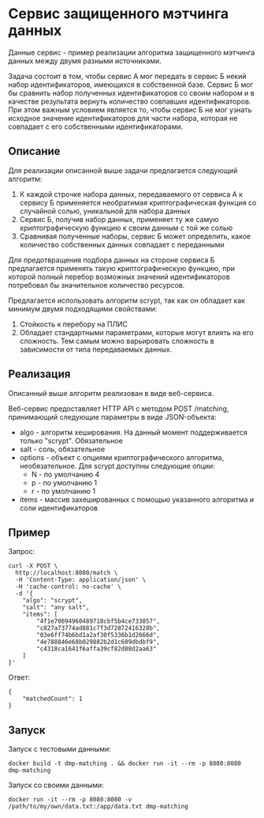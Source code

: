 # Сервис защищенного мэтчинга данных

Данные сервис - пример реализации алгоритма защищенного мэтчинга данных между двумя разными источниками.

Задача состоит в том, чтобы сервис А мог передать в сервис Б некий набор идентификаторов, имеющихся в собственной базе.
Сервис Б мог бы сравнить набор полученных идентификаторов со своим набором и в качестве результата вернуть количество совпавших идентификаторов.
При этом важным условием является то, чтобы сервис Б не мог узнать исходное значение идентификаторов для части набора, которая не совпадает с его собственными идентификаторами.

## Описание

Для реализации описанной выше задачи предлагается следующий алгоритм:

1. К каждой строчке набора данных, передаваемого от сервиса А к сервису Б применяется необратимая криптографическая функция со случайной солью, уникальной для набора данных
2. Сервис Б, получив набор данных, применяет ту же самую криптографическую функцию к своим данным с той же солью
3. Сравнивая полученные наборы, сервис Б может определить, какое количество собственных данных совпадает с переданными

Для предотвращения подбора данных на стороне сервиса Б предлагается применять такую криптографическую функцию, при которой полный перебор возможных значений идентификаторов потребовал бы значительное количество ресурсов.

Предлагается использовать алгоритм scrypt, так как он обладает как минимум двумя подходящими свойствами:
1. Стойкость к перебору на ПЛИС
2. Обладает стандартными параметрами, которые могут влиять на его сложность. Тем самым можно варьировать сложность в зависимости от типа передаваемых данных.


## Реализация

Описанный выше алгоритм реализован в виде веб-сервиса.

Веб-сервис предоставляет HTTP API с методом POST /matching, принимающий следующие параметры в виде JSON-объекта:

* algo - алгоритм хеширования. На данный момент поддерживается только "scrypt". Обязательное
* salt - соль, обязательное
* options - объект с опциями криптографического алгоритма, необязательное. Для scrypt доступны следующие опции:
  * N - по умолчанию 4
  * p - по умолчанию 1
  * r - по умолчанию 1
* items - массив захешированных с помощью указанного алгоритма и соли идентификаторов

## Пример

Запрос:

```
curl -X POST \
  http://localhost:8080/match \
  -H 'Content-Type: application/json' \
  -H 'cache-control: no-cache' \
  -d '{
	"algo": "scrypt",
	"salt": "any salt",
	"items": [
		"4f1e70694960489718cbf5b4ce733857",
		"c827a73774ad881c7f3d72872416328b",
		"03e6ff74b6bd1a2af30f5336b1d2666d",
		"4e788846e68b029882b2d1c609dbdbf9",
		"c4318ca1641f6affa39cf82d88d2aa63"
	]
}'
```

Ответ:
```
{
    "matchedCount": 1
}
```


## Запуск

Запуск с тестовыми данными:

```
docker build -t dmp-matching . && docker run -it --rm -p 8080:8080 dmp-matching
```

Запуск со своими данными:

```
docker run -it --rm -p 8080:8080 -v /path/to/my/own/data.txt:/app/data.txt dmp-matching
```
